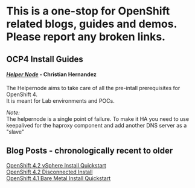 # This is a one-stop for OpenShift related blogs, guides and demos. Please report any broken links. 


## OCP4 Install Guides

#### [*Helper Node*](https://github.com/christianh814/ocp4-upi-helpernode)  - Christian Hernandez 
The Helpernode aims to take care of all the pre-intall prerequisites for OpenShift 4.  
It is meant for Lab environments and POCs.  

*Note:*  
The helpernode is a single point of failure. 
To make it HA you need to use keepalived for the haproxy component and add another DNS server as a "slave"  



## Blog Posts - chronologically recent to older  
[OpenShift 4.2 vSphere Install Quickstart](https://blog.openshift.com/openshift-4-2-vsphere-install-quickstart/)  
[OpenShift 4.2 Disconnected Install](https://blog.openshift.com/openshift-4-2-disconnected-install/)  
[OpenShift 4.1 Bare Metal Install Quickstart](https://blog.openshift.com/openshift-4-bare-metal-install-quickstart/)  







